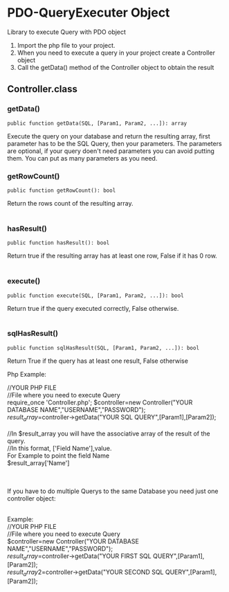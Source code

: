 # PDO-QueryExecuter Object
Library to execute Query with PDO object

1. Import the php file to your project.
2. When you need to execute a query in your project create a Controller object
3. Call the getData() method of the Controller object to obtain the result

## Controller.class

### getData()

``` public function getData(SQL, [Param1, Param2, ...]): array ``` 

  Execute the query on your database and return the resulting array, first parameter has to be the SQL Query, then your parameters.
  The parameters are optional, if your query doen't need parameters you can avoid putting them.
  You can put as many parameters as you need.

### getRowCount()

``` public function getRowCount(): bool ```  

  Return the rows count of the resulting array.<br><br>

### hasResult()

``` public function hasResult(): bool ```  

  Return true if the resulting array has at least one row, False if it has 0 row.<br><br>

### execute()

``` public function execute(SQL, [Param1, Param2, ...]): bool ```  

  Return true if the query executed correctly, False otherwise.<br><br>

### sqlHasResult()

``` public function sqlHasResult(SQL, [Param1, Param2, ...]): bool ```  

  Return True if the query has at least one result, False otherwise</b>

Php Example:

//YOUR PHP FILE<br>
//File where you need to execute Query<br>
  require_once 'Controller.php';
  $controller=new Controller("YOUR DATABASE NAME","USERNAME","PASSWORD");<br>
  $result_array=$controller->getData("YOUR SQL QUERY",[Param1],[Param2]);<br>
<br>
//In $result_array you will have the associative array of the result of the query.<br>
//In this format, ['Field Name'],value.<br>
For Example to point the field Name<br>
  $result_array['Name']<br><br><br>
  
  
  If you have to do multiple Querys to the same Database you need just one controller object:<br><br>
  
  Example:<br>
  //YOUR PHP FILE <br>
  //File where you need to execute Query<br>
    $controller=new Controller("YOUR DATABASE NAME","USERNAME","PASSWORD");<br>
    $result_array=$controller->getData("YOUR FIRST SQL QUERY",[Param1],[Param2]);<br>
    $result_array2=$controller->getData("YOUR SECOND SQL QUERY",[Param1],[Param2]);<br>
  
